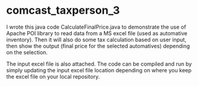 # comcast_taxperson_3
I wrote this java code CalculateFinalPrice.java to demonstrate the use of Apache POI library to read data from a MS excel file (used as automative inventory). Then it will also do some tax calculation based on user input, then show the output (final price for the selected automatives) depending on the selection.

The input excel file is also attached. The code can be compiled and run by simply updating the input excel file location depending on where you keep the excel file on your local repository.
